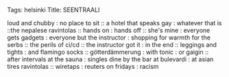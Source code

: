 Tags: helsinki
Title: SEENTRAALI
  
loud and chubby : no place to sit :: a hotel that speaks gay : whatever that is ::the nepalese ravintolas :: hands on : hands off :: she's mine : everyone gets gadgets : everyone but the instructor : shopping for warmth for the serbs :: the perils of ci/cd :: the instructor got it : in the end :: leggings and tights : and flamingo socks :: götterdämmerung : with tonic : or gaigin :: after intervals at the sauna : singles dine by the bar at bulevardi : at asian tires ravintolas :: wiretaps : reuters on fridays : racism  